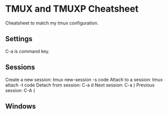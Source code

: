 # TMUX and TMUXP Cheatsheet
Cheatsheet to match my tmux configuration. 

## Settings
C-a is command key.

## Sessions
Create a new session:
    tmux new-session -s code
Attach to a session:
    tmux attach -t code
Detach from session:
    C-a d
Next session:
    C-a )
Previous session:
    C-A (

## Windows




